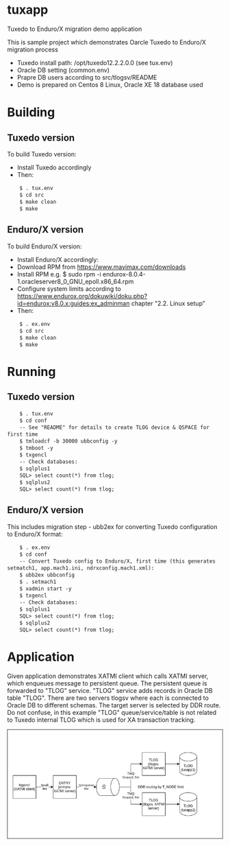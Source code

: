 # tuxapp
Tuxedo to Enduro/X migration demo application


This is sample project which demonstrates Oarcle Tuxedo to Enduro/X migration process

* Tuxedo install path: /opt/tuxedo12.2.2.0.0 (see tux.env)
* Oracle DB setting (common.env)
* Prapre DB users according to src/tlogsv/README
* Demo is prepared on Centos 8 Linux, Oracle XE 18 database used

# Building

## Tuxedo version

To build Tuxedo version:

* Install Tuxedo accordingly
* Then:

```
    $ . tux.env
    $ cd src
    $ make clean
    $ make
```

## Enduro/X version

To build Enduro/X version:
* Install Enduro/X accordingly:
*   Download RPM from https://www.mavimax.com/downloads 
*   Install RPM e.g. $ sudo rpm -i endurox-8.0.4-1.oracleserver8_0_GNU_epoll.x86_64.rpm
*   Configure system limits according to https://www.endurox.org/dokuwiki/doku.php?id=endurox:v8.0.x:guides:ex_adminman chapter "2.2. Linux setup"
* Then:

```
    $ . ex.env
    $ cd src
    $ make clean
    $ make
```

# Running 

## Tuxedo version

```
    $ . tux.env
    $ cd conf
    -- See "README" for details to create TLOG device & QSPACE for first time
    $ tmloadcf -b 30000 ubbconfig -y
    $ tmboot -y
    $ txgencl
    -- Check databases:
    $ sqlplus1
    SQL> select count(*) from tlog;
    $ sqlplus2
    SQL> select count(*) from tlog;
```

## Enduro/X version

This includes migration step - ubb2ex for converting Tuxedo configuration to Enduro/X format:

```
    $ . ex.env
    $ cd conf
    -- Convert Tuxedo config to Enduro/X, first time (this generates setmatch1, app.mach1.ini, ndrxconfig.mach1.xml):
    $ ubb2ex ubbconfig
    $ . setmach1
    $ xadmin start -y
    $ txgencl
    -- Check databases:
    $ sqlplus1
    SQL> select count(*) from tlog;
    $ sqlplus2
    SQL> select count(*) from tlog;
```

# Application

Given application demonstrates XATMI client which calls XATMI server, which enqueues message to persistent queue. The persistent queue is forwarded to "TLOG" service. "TLOG" service adds records in Oracle DB table "TLOG". There are two servers tlogsv where each is connected to Oracle DB to different schemas. The target server is selected by DDR route. Do not confuse, in this example "TLOG" queue/service/table is not related to Tuxedo internal TLOG which is used for XA transaction tracking. 

![Application diagram](doc/program.drawio.png?raw=true "Application diagram")
